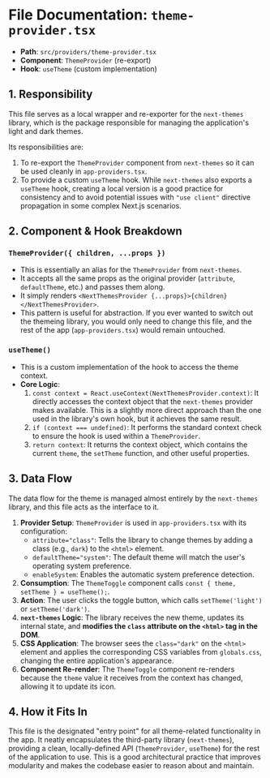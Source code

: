 
# File Documentation: `theme-provider.tsx`

-   **Path**: `src/providers/theme-provider.tsx`
-   **Component**: `ThemeProvider` (re-export)
-   **Hook**: `useTheme` (custom implementation)

## 1. Responsibility

This file serves as a local wrapper and re-exporter for the `next-themes` library, which is the package responsible for managing the application's light and dark themes.

Its responsibilities are:
1.  To re-export the `ThemeProvider` component from `next-themes` so it can be used cleanly in `app-providers.tsx`.
2.  To provide a custom `useTheme` hook. While `next-themes` also exports a `useTheme` hook, creating a local version is a good practice for consistency and to avoid potential issues with `"use client"` directive propagation in some complex Next.js scenarios.

## 2. Component & Hook Breakdown

### `ThemeProvider({ children, ...props })`
-   This is essentially an alias for the `ThemeProvider` from `next-themes`.
-   It accepts all the same props as the original provider (`attribute`, `defaultTheme`, etc.) and passes them along.
-   It simply renders `<NextThemesProvider {...props}>{children}</NextThemesProvider>`.
-   This pattern is useful for abstraction. If you ever wanted to switch out the themeing library, you would only need to change this file, and the rest of the app (`app-providers.tsx`) would remain untouched.

### `useTheme()`
-   This is a custom implementation of the hook to access the theme context.
-   **Core Logic**:
    1.  `const context = React.useContext(NextThemesProvider.context)`: It directly accesses the context object that the `next-themes` provider makes available. This is a slightly more direct approach than the one used in the library's own hook, but it achieves the same result.
    2.  `if (context === undefined)`: It performs the standard context check to ensure the hook is used within a `ThemeProvider`.
    3.  `return context`: It returns the context object, which contains the current `theme`, the `setTheme` function, and other useful properties.

## 3. Data Flow

The data flow for the theme is managed almost entirely by the `next-themes` library, and this file acts as the interface to it.

1.  **Provider Setup**: `ThemeProvider` is used in `app-providers.tsx` with its configuration:
    -   `attribute="class"`: Tells the library to change themes by adding a class (e.g., `dark`) to the `<html>` element.
    -   `defaultTheme="system"`: The default theme will match the user's operating system preference.
    -   `enableSystem`: Enables the automatic system preference detection.
2.  **Consumption**: The `ThemeToggle` component calls `const { theme, setTheme } = useTheme();`.
3.  **Action**: The user clicks the toggle button, which calls `setTheme('light')` or `setTheme('dark')`.
4.  **`next-themes` Logic**: The library receives the new theme, updates its internal state, and **modifies the `class` attribute on the `<html>` tag in the DOM**.
5.  **CSS Application**: The browser sees the `class="dark"` on the `<html>` element and applies the corresponding CSS variables from `globals.css`, changing the entire application's appearance.
6.  **Component Re-render**: The `ThemeToggle` component re-renders because the `theme` value it receives from the context has changed, allowing it to update its icon.

## 4. How it Fits In

This file is the designated "entry point" for all theme-related functionality in the app. It neatly encapsulates the third-party library (`next-themes`), providing a clean, locally-defined API (`ThemeProvider`, `useTheme`) for the rest of the application to use. This is a good architectural practice that improves modularity and makes the codebase easier to reason about and maintain.

